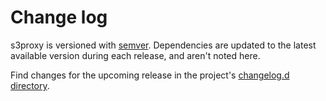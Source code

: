 # Change log

s3proxy is versioned with [semver](https://semver.org/).
Dependencies are updated to the latest available version during each release, and aren't noted here.

Find changes for the upcoming release in the project's [changelog.d directory](https://github.com/lsst-dm/s3proxy/tree/main/changelog.d/).

<!-- scriv-insert-here -->

